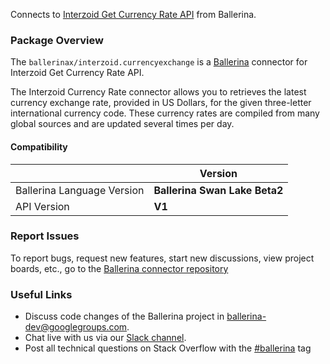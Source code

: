 Connects to [Interzoid Get Currency Rate API](https://www.interzoid.com/services/getcurrencyrate) from Ballerina.

### Package Overview

The `ballerinax/interzoid.currencyexchange` is a [Ballerina](https://ballerina.io/) connector for Interzoid Get Currency Rate API.

The Interzoid Currency Rate connector allows you to retrieves the latest currency exchange rate, provided in US Dollars, for the given three-letter international currency code. These currency rates are compiled from many global sources and are updated several times per day.

#### Compatibility
|                               | Version                       |
|-------------------------------|-------------------------------|
| Ballerina Language Version    | **Ballerina Swan Lake Beta2** |
| API Version                   | **V1**                        |

### Report Issues
To report bugs, request new features, start new discussions, view project boards, etc., go to the [Ballerina connector repository](https://github.com/ballerina-platform/ballerinax-openapi-connectors)

### Useful Links
- Discuss code changes of the Ballerina project in [ballerina-dev@googlegroups.com](mailto:ballerina-dev@googlegroups.com).
- Chat live with us via our [Slack channel](https://ballerina.io/community/slack/).
- Post all technical questions on Stack Overflow with the [#ballerina](https://stackoverflow.com/questions/tagged/ballerina) tag